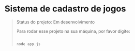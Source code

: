 # Sistema de cadastro de jogos

> Status do projeto: Em desenvolvimento
>
> Para rodar esse projeto na sua máquina, por favor digite:
>
> ```
>
> node app.js
> ```

